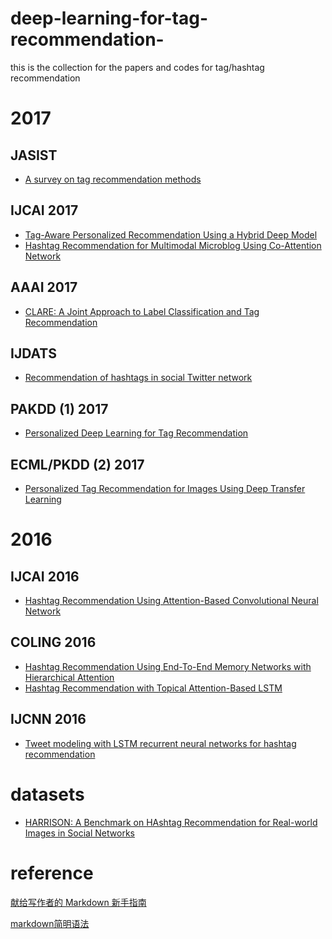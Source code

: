 # deep-learning-for-tag-recommendation-
this is the collection for the papers and codes for tag/hashtag recommendation

# 2017

## JASIST
- [A survey on tag recommendation methods](http://onlinelibrary.wiley.com/doi/10.1002/asi.23736/abstract;jsessionid=FBF97B408AC87EEE815AEA6EF3615A81.f04t02)

##  IJCAI 2017
- [Tag-Aware Personalized Recommendation Using a Hybrid Deep Model](https://www.ijcai.org/proceedings/2017/446)
- [Hashtag Recommendation for Multimodal Microblog Using Co-Attention Network](https://www.ijcai.org/proceedings/2017/478)


## AAAI 2017
- [CLARE: A Joint Approach to Label Classification and Tag Recommendation](https://aaai.org/ocs/index.php/AAAI/AAAI17/paper/view/14239)

##  IJDATS
- [Recommendation of hashtags in social Twitter network](http://www.inderscience.com/offer.php?id=86631)

## PAKDD (1) 2017
- [Personalized Deep Learning for Tag Recommendation](https://link.springer.com/chapter/10.1007%2F978-3-319-57454-7_15)

## ECML/PKDD (2) 2017
- [Personalized Tag Recommendation for Images Using Deep Transfer Learning](https://link.springer.com/chapter/10.1007%2F978-3-319-71246-8_43)

# 2016
## IJCAI 2016
- [Hashtag Recommendation Using Attention-Based Convolutional Neural Network](http://www.ijcai.org/Abstract/16/395)

## COLING 2016
- [Hashtag Recommendation Using End-To-End Memory Networks with Hierarchical Attention](http://aclweb.org/anthology/C/C16/C16-1090.pdf)
- [Hashtag Recommendation with Topical Attention-Based LSTM](http://aclweb.org/anthology/C/C16/C16-1284.pdf)
## IJCNN 2016
- [Tweet modeling with LSTM recurrent neural networks for hashtag recommendation](http://ieeexplore.ieee.org/document/7727385/)

# datasets
- [HARRISON: A Benchmark on HAshtag Recommendation for Real-world Images in Social Networks](https://arxiv.org/abs/1605.05054)

# reference 
[献给写作者的 Markdown 新手指南][1]

[markdown简明语法][2]

[1]:https://www.jianshu.com/p/q81RER
[2]:https://www.cnblogs.com/back-man/p/5012746.html

